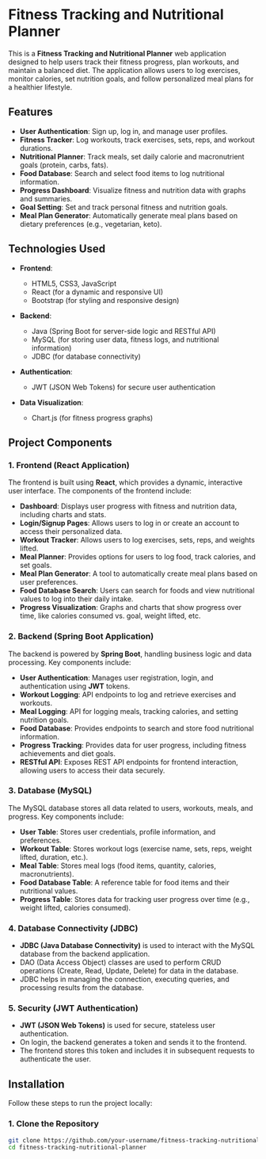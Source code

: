 # Fitness Tracking and Nutritional Planner

This is a **Fitness Tracking and Nutritional Planner** web application designed to help users track their fitness progress, plan workouts, and maintain a balanced diet. The application allows users to log exercises, monitor calories, set nutrition goals, and follow personalized meal plans for a healthier lifestyle.

## Features

- **User Authentication**: Sign up, log in, and manage user profiles.
- **Fitness Tracker**: Log workouts, track exercises, sets, reps, and workout durations.
- **Nutritional Planner**: Track meals, set daily calorie and macronutrient goals (protein, carbs, fats).
- **Food Database**: Search and select food items to log nutritional information.
- **Progress Dashboard**: Visualize fitness and nutrition data with graphs and summaries.
- **Goal Setting**: Set and track personal fitness and nutrition goals.
- **Meal Plan Generator**: Automatically generate meal plans based on dietary preferences (e.g., vegetarian, keto).

## Technologies Used

- **Frontend**: 
  - HTML5, CSS3, JavaScript
  - React (for a dynamic and responsive UI)
  - Bootstrap (for styling and responsive design)
  
- **Backend**:
  - Java (Spring Boot for server-side logic and RESTful API)
  - MySQL (for storing user data, fitness logs, and nutritional information)
  - JDBC (for database connectivity)

- **Authentication**:
  - JWT (JSON Web Tokens) for secure user authentication

- **Data Visualization**:
  - Chart.js (for fitness progress graphs)

## Project Components

### 1. **Frontend (React Application)**

The frontend is built using **React**, which provides a dynamic, interactive user interface. The components of the frontend include:

- **Dashboard**: Displays user progress with fitness and nutrition data, including charts and stats.
- **Login/Signup Pages**: Allows users to log in or create an account to access their personalized data.
- **Workout Tracker**: Allows users to log exercises, sets, reps, and weights lifted.
- **Meal Planner**: Provides options for users to log food, track calories, and set goals.
- **Meal Plan Generator**: A tool to automatically create meal plans based on user preferences.
- **Food Database Search**: Users can search for foods and view nutritional values to log into their daily intake.
- **Progress Visualization**: Graphs and charts that show progress over time, like calories consumed vs. goal, weight lifted, etc.

### 2. **Backend (Spring Boot Application)**

The backend is powered by **Spring Boot**, handling business logic and data processing. Key components include:

- **User Authentication**: Manages user registration, login, and authentication using **JWT** tokens.
- **Workout Logging**: API endpoints to log and retrieve exercises and workouts.
- **Meal Logging**: API for logging meals, tracking calories, and setting nutrition goals.
- **Food Database**: Provides endpoints to search and store food nutritional information.
- **Progress Tracking**: Provides data for user progress, including fitness achievements and diet goals.
- **RESTful API**: Exposes REST API endpoints for frontend interaction, allowing users to access their data securely.

### 3. **Database (MySQL)**

The MySQL database stores all data related to users, workouts, meals, and progress. Key components include:

- **User Table**: Stores user credentials, profile information, and preferences.
- **Workout Table**: Stores workout logs (exercise name, sets, reps, weight lifted, duration, etc.).
- **Meal Table**: Stores meal logs (food items, quantity, calories, macronutrients).
- **Food Database Table**: A reference table for food items and their nutritional values.
- **Progress Table**: Stores data for tracking user progress over time (e.g., weight lifted, calories consumed).

### 4. **Database Connectivity (JDBC)**

- **JDBC (Java Database Connectivity)** is used to interact with the MySQL database from the backend application.
- DAO (Data Access Object) classes are used to perform CRUD operations (Create, Read, Update, Delete) for data in the database.
- JDBC helps in managing the connection, executing queries, and processing results from the database.

### 5. **Security (JWT Authentication)**

- **JWT (JSON Web Tokens)** is used for secure, stateless user authentication.
- On login, the backend generates a token and sends it to the frontend.
- The frontend stores this token and includes it in subsequent requests to authenticate the user.

## Installation

Follow these steps to run the project locally:

### 1. Clone the Repository

```bash
git clone https://github.com/your-username/fitness-tracking-nutritional-planner.git
cd fitness-tracking-nutritional-planner
